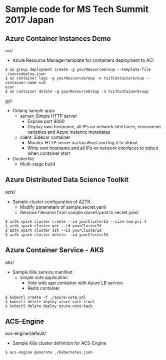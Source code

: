 # Sample code for MS Tech Summit 2017 Japan

## Azure Container Instances Demo
aci/
* Azure Resource Manager template for containers deployment to ACI

```
$ az group deployment create -g yourResourceGroup --template-file ./azuredeploy.json
$ az container logs -g yourResourceGroup -n ts17ContainerGroup --container-name sid
ecar
$ az container delete -g yourResourceGroup -n ts17ContainerGroup
```

go/
* Golang sample apps 
  * server: Simple HTTP server
    * Expose port 8080
    * Display own hostname, all IPs on network interfaces, environemt variables and Azure instance metadatas
  * client: Sidecar container
    * Monitor HTTP server via localhost and log it to stdout
    * Write own hostname and all IPs on network interfaces to stdout when container start
* Dockerfile
  * Multi-stage build

## Azure Distributed Data Science Toolkit
aztk/
* Sample cluster configuration of AZTK
  * Modify parameters of sample.secret.yaml
  * Rename filename from sample.secret.yaml to secret.yaml

```
$ aztk spark cluster create --id yourClusterId --size-low-pri 4
$ aztk spark cluster get --id yourClusterId
$ aztk spark cluster ssh --id yourClusterId
$ aztk spark cluster delete --id yourClusterId
```

## Azure Container Service - AKS
aks/
* Sample K8s service manifest
  * simple vote application
    * Vote web app container with Azure LB service
    * Redis container

```
$ kubectl create -f ./azure-vote.yml
$ kubectl delete deploy azure-vote-front
$ kubectl delete deploy azure-vote-back
```

## ACS-Engine
acs-engine/default/
* Sample K8s cluster definition for ACS-Engine

```
$ acs-engine generate ./kubernetes.json
```